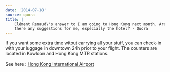 ```yaml
---
date: '2014-07-18'
source: quora
title: |
    Clément Renaud\'s answer to I am going to Hong Kong next month. Are
    there any suggestions for me, especially the hotel? - Quora
---
```


If you want some extra time witout carrying all your stuff, you can
check-in with your luggage in downtown 24h prior to your flight. The
counters are located in Kowloon and Hong Kong MTR stations.\
\
See here : [Hong Kong International
Airport](http://www.cathaypacific.com/cx/en_HK/travel-information/airport/hong-kong-international-airport/departure-and-check-in-services.html)
